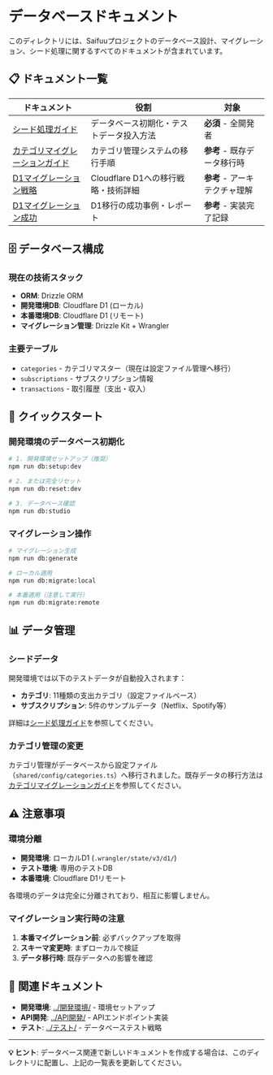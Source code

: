 # データベースドキュメント

<!-- tags: database, d1, cloudflare, migration, seed, sqlite -->

このディレクトリには、Saifuuプロジェクトのデータベース設計、マイグレーション、シード処理に関するすべてのドキュメントが含まれています。

## 📋 ドキュメント一覧

| ドキュメント | 役割 | 対象 |
|-------------|------|------|
| [シード処理ガイド](./シード処理ガイド.md) | データベース初期化・テストデータ投入方法 | **必須** - 全開発者 |
| [カテゴリマイグレーションガイド](./カテゴリマイグレーションガイド.md) | カテゴリ管理システムの移行手順 | **参考** - 既存データ移行時 |
| [D1マイグレーション戦略](./d1-migration-strategy.md) | Cloudflare D1への移行戦略・技術詳細 | **参考** - アーキテクチャ理解 |
| [D1マイグレーション成功](./d1-migration-success.md) | D1移行の成功事例・レポート | **参考** - 実装完了記録 |

## 🗄️ データベース構成

### 現在の技術スタック

- **ORM**: Drizzle ORM
- **開発環境DB**: Cloudflare D1 (ローカル)
- **本番環境DB**: Cloudflare D1 (リモート)
- **マイグレーション管理**: Drizzle Kit + Wrangler

### 主要テーブル

- `categories` - カテゴリマスター（現在は設定ファイル管理へ移行）
- `subscriptions` - サブスクリプション情報
- `transactions` - 取引履歴（支出・収入）

## 🚀 クイックスタート

### 開発環境のデータベース初期化

```bash
# 1. 開発環境セットアップ（推奨）
npm run db:setup:dev

# 2. または完全リセット
npm run db:reset:dev

# 3. データベース確認
npm run db:studio
```

### マイグレーション操作

```bash
# マイグレーション生成
npm run db:generate

# ローカル適用
npm run db:migrate:local

# 本番適用（注意して実行）
npm run db:migrate:remote
```

## 📊 データ管理

### シードデータ

開発環境では以下のテストデータが自動投入されます：

- **カテゴリ**: 11種類の支出カテゴリ（設定ファイルベース）
- **サブスクリプション**: 5件のサンプルデータ（Netflix、Spotify等）

詳細は[シード処理ガイド](./シード処理ガイド.md)を参照してください。

### カテゴリ管理の変更

カテゴリ管理がデータベースから設定ファイル（`shared/config/categories.ts`）へ移行されました。既存データの移行方法は[カテゴリマイグレーションガイド](./カテゴリマイグレーションガイド.md)を参照してください。

## ⚠️ 注意事項

### 環境分離

- **開発環境**: ローカルD1 (`.wrangler/state/v3/d1/`)
- **テスト環境**: 専用のテストDB
- **本番環境**: Cloudflare D1リモート

各環境のデータは完全に分離されており、相互に影響しません。

### マイグレーション実行時の注意

1. **本番マイグレーション前**: 必ずバックアップを取得
2. **スキーマ変更時**: まずローカルで検証
3. **データ移行時**: 既存データへの影響を確認

## 🔄 関連ドキュメント

- **開発環境**: [../開発環境/](../開発環境/) - 環境セットアップ
- **API開発**: [../API開発/](../API開発/) - APIエンドポイント実装
- **テスト**: [../テスト/](../テスト/) - データベーステスト戦略

---

**💡 ヒント**: データベース関連で新しいドキュメントを作成する場合は、このディレクトリに配置し、上記の一覧表を更新してください。